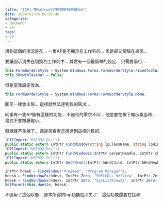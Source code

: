 ```yaml
---
title: '[C#] 按tab+alt切換視窗時隱藏圖示'
date: 2009-01-06 00:07:48
categories:
- Backend
- C#
tags:
- C#
---
```

用到這個的情況是在...
一隻AP是不顯示在工作列的...
但是卻又常駐在桌面...

<!--more-->

要讓圖示消失在切換的工作列中...
其實有一個最簡單的設定...
只需要兩行...

``` csharp
this.FormBorderStyle = System.Windows.Forms.FormBorderStyle.FixedToolWindow;
this.ShowInTaskbar = false;
```

但是當我設定改為...

``` csharp
this.FormBorderStyle = System.Windows.Forms.FormBorderStyle.None;
```

圖示一樣會出現...
這樣就無法達到我的需求...

同事有一隻AP擁有這樣的功能...
不過他的需求不同...
他是要在按下顯示桌面時...
程式不會跟著縮小...

廢話就不多說了...
還是來看看怎樣達到這樣的目的...

``` csharp
[DllImport("USER32.DLL")]
public static extern IntPtr FindWindow(string lpClassName, string lpWindowName);
[DllImport("USER32.DLL")]
public static extern IntPtr FindWindowEx(IntPtr parentHandle, IntPtr childAfter, string className, IntPtr windowTitle);
[DllImport("USER32.DLL")]
public static extern IntPtr SetParent(IntPtr hWndChild, IntPtr hWndNewParent);

IntPtr hdesk = FindWindow("Progman", "Program Manager");
hdesk = FindWindowEx(hdesk, IntPtr.Zero, "SHELLDLL_DefView", IntPtr.Zero);
hdesk = FindWindowEx(hdesk, IntPtr.Zero, "SysListView32", IntPtr.Zero);
SetParent(this.Handle, hdesk);
```

不過用了這個以後...
原本所寫的top功能就消失了...
這個功能還要在找尋...